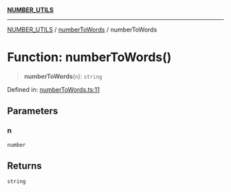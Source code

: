 [**NUMBER_UTILS**](../../README.md)

***

[NUMBER_UTILS](../../README.md) / [numberToWords](../README.md) / numberToWords

# Function: numberToWords()

> **numberToWords**(`n`): `string`

Defined in: [numberToWords.ts:11](https://github.com/dailker/everyutil/blob/cee559aadda9e0c298e06364cba9020e97a8b19b/src/number/numberToWords.ts#L11)

## Parameters

### n

`number`

## Returns

`string`
